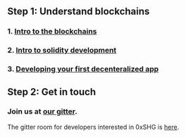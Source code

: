 ## Step 1: Understand blockchains

### 1. [Intro to the blockchains](https://youtu.be/bBC-nXj3Ng4)

### 2. [Intro to solidity development](https://cryptozombies.io)

### 3. [Developing your first decenteralized app](https://medium.com/@mvmurthy/full-stack-hello-world-voting-ethereum-dapp-tutorial-part-1-40d2d0d807c2)


## Step 2: Get in touch

### Join us at [our gitter](https://gitter.im/NextTechSatoshi/).
The gitter room for developers interested in 0xSHG is [here](https://gitter.im/NextTechSatoshi/0xSHG).
